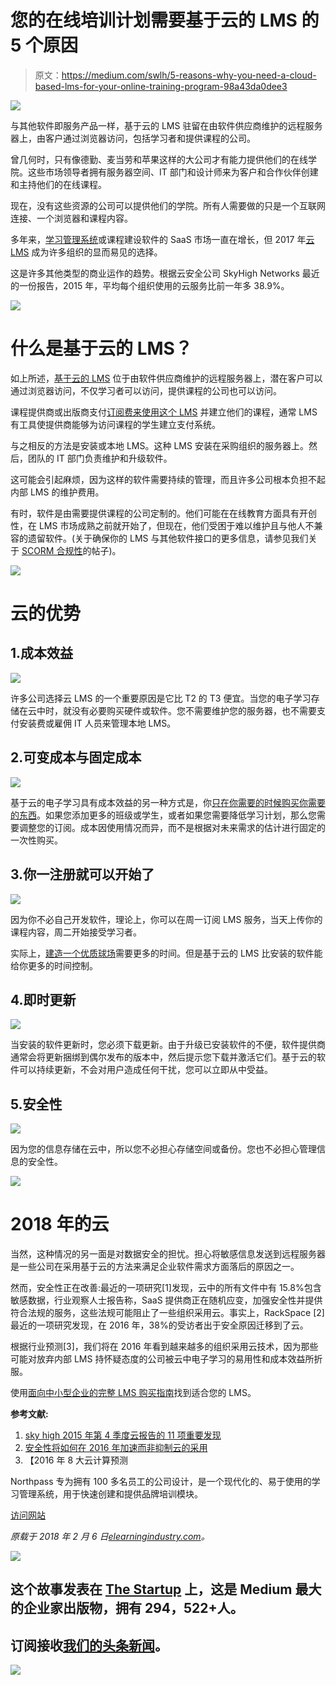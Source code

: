 # 您的在线培训计划需要基于云的 LMS 的 5 个原因

> 原文：<https://medium.com/swlh/5-reasons-why-you-need-a-cloud-based-lms-for-your-online-training-program-98a43da0dee3>

![](img/20fb2575c32bab63001b0d4ef6cfd053.png)

与其他软件即服务产品一样，基于云的 LMS 驻留在由软件供应商维护的远程服务器上，由客户通过浏览器访问，包括学习者和提供课程的公司。

曾几何时，只有像德勤、麦当劳和苹果这样的大公司才有能力提供他们的在线学院。这些市场领导者拥有服务器空间、IT 部门和设计师来为客户和合作伙伴创建和主持他们的在线课程。

现在，没有这些资源的公司可以提供他们的学院。所有人需要做的只是一个互联网连接、一个浏览器和课程内容。

多年来，[学习管理系统](https://www.northpass.com/learning-management-systems)或课程建设软件的 SaaS 市场一直在增长，但 2017 年[云 LMS](https://www.northpass.com/platform/scalability) 成为许多组织的显而易见的选择。

这是许多其他类型的商业运作的趋势。根据云安全公司 SkyHigh Networks 最近的一份报告，2015 年，平均每个组织使用的云服务比前一年多 38.9%。

![](img/1f97520b5be2db2b5bf101d4da24f7e3.png)

# 什么是基于云的 LMS？

如上所述，[基于云的 LMS](https://www.northpass.com/) 位于由软件供应商维护的远程服务器上，潜在客户可以通过浏览器访问，不仅学习者可以访问，提供课程的公司也可以访问。

课程提供商或出版商支付[订阅费来使用这个 LMS](https://www.northpass.com/request-a-quote) 并建立他们的课程，通常 LMS 有工具使提供商能够为访问课程的学生建立支付系统。

与之相反的方法是安装或本地 LMS。这种 LMS 安装在采购组织的服务器上。然后，团队的 IT 部门负责维护和升级软件。

这可能会引起麻烦，因为这样的软件需要持续的管理，而且许多公司根本负担不起内部 LMS 的维护费用。

有时，软件是由需要提供课程的公司定制的。他们可能在在线教育方面具有开创性，在 LMS 市场成熟之前就开始了，但现在，他们受困于难以维护且与他人不兼容的遗留软件。(关于确保你的 LMS 与其他软件接口的更多信息，请参见我们关于 [SCORM 合规性](https://www.northpass.com/blog/scorm-101-the-what-why-and-how-of-using-scorm-in-elearning)的帖子)。

![](img/111a41d31407e88df3fa378ad209f10b.png)

# 云的优势

## 1.成本效益

![](img/7bd5efe384ec054f1f071dacbe07b585.png)

许多公司选择云 LMS 的一个重要原因是它比 T2 的 T3 便宜。当您的电子学习存储在云中时，就没有必要购买硬件或软件。您不需要维护您的服务器，也不需要支付安装费或雇佣 IT 人员来管理本地 LMS。

## 2.可变成本与固定成本

![](img/3d1f9ea22ee137ad600b95ebb9f3d66a.png)

基于云的电子学习具有成本效益的另一种方式是，你[只在你需要的时候购买你需要的东西](https://www.northpass.com/request-a-quote)。如果您添加更多的班级或学生，或者如果您需要降低学习计划，那么您需要调整您的订阅。成本因使用情况而异，而不是根据对未来需求的估计进行固定的一次性购买。

## 3.你一注册就可以开始了

![](img/415d8723257c0c66a5d334ecc079a775.png)

因为你不必自己开发软件，理论上，你可以在周一订阅 LMS 服务，当天上传你的课程内容，周二开始接受学习者。

实际上，[建造一个优质球场](https://www.northpass.com/blog/how-to-create-an-online-course-in-5-easy-steps)需要更多的时间。但是基于云的 LMS 比安装的软件能给你更多的时间控制。

## 4.即时更新

![](img/ac966575240fb4a85dbcc137fcc563b7.png)

当安装的软件更新时，您必须下载更新。由于升级已安装软件的不便，软件提供商通常会将更新捆绑到偶尔发布的版本中，然后提示您下载并激活它们。基于云的软件可以持续更新，不会对用户造成任何干扰，您可以立即从中受益。

## 5.安全性

![](img/6376053e02b8b10a9cbdb734bd3745ab.png)

因为您的信息存储在云中，所以您不必担心存储空间或备份。您也不必担心管理信息的安全性。

![](img/7c721f24e56de17abff30f610ea3926a.png)

# 2018 年的云

当然，这种情况的另一面是对数据安全的担忧。担心将敏感信息发送到远程服务器是一些公司在采用基于云的方法来满足企业软件需求方面落后的原因之一。

然而，安全性正在改善:最近的一项研究[1]发现，云中的所有文件中有 15.8%包含敏感数据，行业观察人士报告称，SaaS 提供商正在随机应变，加强安全性并提供符合法规的服务，这些法规可能阻止了一些组织采用云。事实上，RackSpace [2]最近的一项研究发现，在 2016 年，38%的受访者出于安全原因迁移到了云。

根据行业预测[3]，我们将在 2016 年看到越来越多的组织采用云技术，因为那些可能对放弃内部 LMS 持怀疑态度的公司被云中电子学习的易用性和成本效益所折服。

使用[面向中小型企业的完整 LMS 购买指南](https://elearningindustry.com/free-ebooks/the-complete-lms-buying-guide)找到适合您的 LMS。

**参考文献:**

1.  [sky high 2015 年第 4 季度云报告的 11 项重要发现](https://www.skyhighnetworks.com/cloud-security-blog/11-essential-findings-from-skyhighs-q4-2015-cloud-report/?utm_campaign=elearningindustry.com&utm_source=%2Fcloud-based-lms-for-your-online-training-program-need-5-reasons&utm_medium=link)
2.  [安全性将如何在 2016 年加速而非抑制云的采用](https://www.cloudcomputing-news.net/news/2016/jan/06/how-security-will-accelerate-not-inhibit-cloud-adoption-2016/?utm_campaign=elearningindustry.com&utm_source=%2Fcloud-based-lms-for-your-online-training-program-need-5-reasons&utm_medium=link)
3.  【2016 年 8 大云计算预测

Northpass 专为拥有 100 多名员工的公司设计，是一个现代化的、易于使用的学习管理系统，用于快速创建和提供品牌培训模块。

[访问网站](http://relay.elearningindustry.com/aff_c?offer_id=130&aff_id=2&aff_sub=1)

*原载于 2018 年 2 月 6 日*[*elearningindustry.com*](https://elearningindustry.com/cloud-based-lms-for-your-online-training-program-need-5-reasons)*。*

![](img/731acf26f5d44fdc58d99a6388fe935d.png)

## 这个故事发表在 [The Startup](https://medium.com/swlh) 上，这是 Medium 最大的企业家出版物，拥有 294，522+人。

## 订阅接收[我们的头条新闻](http://growthsupply.com/the-startup-newsletter/)。

![](img/731acf26f5d44fdc58d99a6388fe935d.png)